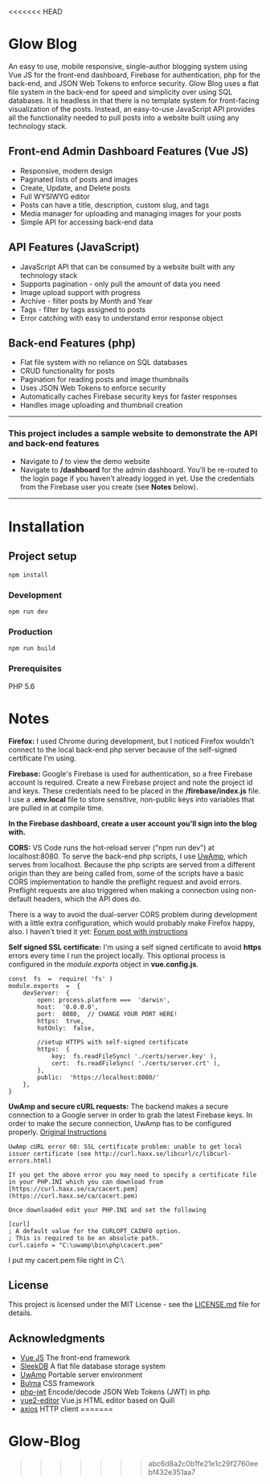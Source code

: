 <<<<<<< HEAD
# Glow Blog
An easy to use, mobile responsive, single-author blogging system using Vue JS for the front-end dashboard, Firebase for authentication, php for the back-end, and JSON Web Tokens to enforce security. Glow Blog uses a flat file system in the back-end for speed and simplicity over using SQL databases. It is headless in that there is no template system for front-facing visualization of the posts. Instead, an easy-to-use JavaScript API provides all the functionality needed to pull posts into a website built using any technology stack.

## Front-end Admin Dashboard Features (Vue JS)
* Responsive, modern design
*  Paginated lists of posts and images
* Create, Update, and Delete posts
* Full WYSIWYG editor
* Posts can have a title, description, custom slug, and tags
* Media manager for uploading and managing images for your posts
* Simple API for accessing back-end data

## API Features (JavaScript)
* JavaScript API that can be consumed by a website built with any technology stack
* Supports pagination - only pull the amount of data you need
* Image upload support with progress
* Archive - filter posts by Month and Year
* Tags - filter by tags assigned to posts
* Error catching with easy to understand error response object

## Back-end Features (php)
* Flat file system with no reliance on SQL databases
* CRUD functionality for posts
* Pagination for reading posts and image thumbnails
* Uses JSON Web Tokens to enforce security
* Automatically caches Firebase security keys for faster responses
* Handles image uploading and thumbnail creation

---
### This project includes a sample website to demonstrate the API and back-end features
* Navigate to **/** to view the demo website
* Navigate to **/dashboard** for the admin dashboard. You'll be re-routed to the login page if you haven't already logged in yet. Use the credentials from the Firebase user you create (see **Notes** below).
---

# Installation

## Project setup
```
npm install
```

### Development
```
npm run dev
```

### Production
```
npm run build
```

### Prerequisites
PHP 5.6

# Notes
**Firefox:** I used Chrome during development, but I noticed Firefox wouldn't connect to the local back-end php server because of the self-signed certificate I'm using.

**Firebase:** Google's Firebase is used for authentication, so a free Firebase account is required. Create a new Firebase project and note the project id and keys. These credentials need to be placed in the **/firebase/index.js** file. I use a **.env.local** file to store sensitive, non-public keys into variables that are pulled in at compile time.

**In the Firebase dashboard, create a user account you'll sign into the blog with.**

**CORS:** VS Code runs the hot-reload server ("npm run dev") at localhost:8080. To serve the back-end php scripts, I use [UwAmp](https://www.uwamp.com/), which serves from localhost. Because the php scripts are served from a different origin than they are being called from, some of the scripts have a basic CORS implementation to handle the preflight request and avoid errors. Preflight requests are also triggered when making a connection using non-default headers, which the API does do.

There is a way to avoid the dual-server CORS problem during development with a little extra configuration, which would probably make Firefox happy, also. I haven't tried it yet: [Forum post with instructions](https://forum.vuejs.org/t/using-php-with-vue-cli/52842/3)

**Self signed SSL certificate:** I'm using a self signed certificate to avoid **https** errors every time I run the project locally. This optional process is configured in the *module.exports* object in **vue.config.js**.
```
const  fs  =  require( 'fs' )
module.exports  =  {
	devServer:  {
		open: process.platform ===  'darwin',
		host:  '0.0.0.0',
		port:  8080,  // CHANGE YOUR PORT HERE!
		https:  true,
		hotOnly:  false,

		//setup HTTPS with self-signed certificate
		https:  {
			key:  fs.readFileSync( './certs/server.key' ),
			cert:  fs.readFileSync( './certs/server.crt' ),
		},
		public:  'https://localhost:8080/'
	},
}
```

**UwAmp and secure cURL requests:** The backend makes a secure connection to a Google server in order to grab the latest Firebase keys. In order to make the secure connection, UwAmp has to be configured properly.
[Original Instructions](https://mrant.net/uwamp-curl-error-60-ssl-certificate-problem-unable-to-get-local-issuer-certificate-see-http-curl-haxx-se-libcurl-c-libcurl-errors-html/)
```
UwAmp cURL error 60: SSL certificate problem: unable to get local issuer certificate (see http://curl.haxx.se/libcurl/c/libcurl-errors.html)

If you get the above error you may need to specify a certificate file in your PHP.INI which you can download from  [https://curl.haxx.se/ca/cacert.pem](https://curl.haxx.se/ca/cacert.pem)

Once downloaded edit your PHP.INI and set the following

[curl]
; A default value for the CURLOPT_CAINFO option.
; This is required to be an absolute path.
curl.cainfo = "C:\uwamp\bin\php\cacert.pem"
```
I put my cacert.pem file right in C:\

## License

This project is licensed under the MIT License - see the [LICENSE.md](LICENSE.md) file for details.

## Acknowledgments
* [Vue JS](https://vuejs.org/) The front-end framework
* [SleekDB](https://sleekdb.github.io/) A flat file database storage system
* [UwAmp](https://www.uwamp.com/) Portable server environment
* [Bulma](https://bulma.io/) CSS framework
* [php-jwt](https://github.com/firebase/php-jwt) Encode/decode JSON Web Tokens (JWT) in php
* [vue2-editor](https://www.npmjs.com/package/vue2-editor) Vue.js HTML editor based on Quill
* [axios](https://github.com/axios/axios) HTTP client
=======
# Glow-Blog
>>>>>>> abc6d8a2c0b1fe21e1c29f2760eebf432e351aa7
